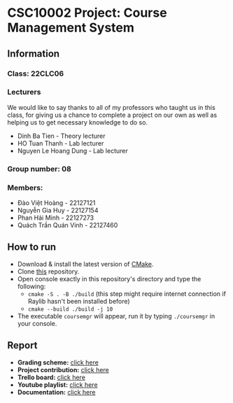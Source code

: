 # **CSC10002 Project: Course Management System**
## Information
### **Class:** 22CLC06  
### **Lecturers**
We would like to say thanks to all of my professors who taught us in this class, for giving us a chance to complete a project on our own as well as helping us to get necessary knowledge to do so.
- Dinh Ba Tien - Theory lecturer
- HO Tuan Thanh - Lab lecturer
- Nguyen Le Hoang Dung - Lab lecturer
### **Group number:** 08  

### **Members:**
* Đào Việt Hoàng - 22127121
* Nguyễn Gia Huy - 22127154
* Phan Hải Minh - 22127273
* Quách Trần Quán Vinh - 22127460

## **How to run**

* Download & install the latest version of [CMake](https://cmake.org/download/).
* Clone [this](https://github.com/hydroshiba/CSC10002-Course-Management) repository.
* Open console exactly in this repository's directory and type the following:
    * `cmake -S . -B ./build` (this step might require internet connection if Raylib hasn't been installed before)
    * `cmake --build ./build -j 10`
* The executable `coursemgr` will appear, run it by typing `./coursemgr` in your console.

## **Report**
* **Grading scheme:** [click here](https://docs.google.com/spreadsheets/d/1s5OEkUdJzRBqYWLrOw1l1DQr69GF9VySEnOWnnZjz9M/edit#gid=0)
* **Project contribution:** [click here](https://docs.google.com/spreadsheets/d/18E4Wq1M6wVrhHKGyBCb0RZhd_UIMp2ezDnBMnfwRFbQ/edit#gid=1781385760)
* **Trello board:** [click here](https://trello.com/b/ZICL795D/csc1000222clc06coursemanagementsystemgroup08)
* **Youtube playlist:** [click here](https://www.youtube.com/playlist?list=PLBx7FYK-PoLYqqUns53rylqZhp9n_V4dV)
* **Documentation:** [click here](https://www.notion.so/CSC10002-Group-Project-Documentation-Group08-2523ac883a0341589687b2e18cdad2b4?pvs=4)
